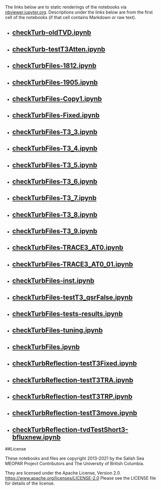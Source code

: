 The links below are to static renderings of the notebooks via
[nbviewer.jupyter.org](https://nbviewer.jupyter.org/).
Descriptions under the links below are from the first cell of the notebooks
(if that cell contains Markdown or raw text).

* ## [checkTurb-oldTVD.ipynb](https://nbviewer.jupyter.org/github/SalishSeaCast/analysis-elise-2/blob/master/notebooks/PARPaper/turbidityParam/debuggingTRACE3/checkTurb-oldTVD.ipynb)  
    
* ## [checkTurb-testT3Atten.ipynb](https://nbviewer.jupyter.org/github/SalishSeaCast/analysis-elise-2/blob/master/notebooks/PARPaper/turbidityParam/debuggingTRACE3/checkTurb-testT3Atten.ipynb)  
    
* ## [checkTurbFiles-1812.ipynb](https://nbviewer.jupyter.org/github/SalishSeaCast/analysis-elise-2/blob/master/notebooks/PARPaper/turbidityParam/debuggingTRACE3/checkTurbFiles-1812.ipynb)  
    
* ## [checkTurbFiles-1905.ipynb](https://nbviewer.jupyter.org/github/SalishSeaCast/analysis-elise-2/blob/master/notebooks/PARPaper/turbidityParam/debuggingTRACE3/checkTurbFiles-1905.ipynb)  
    
* ## [checkTurbFiles-Copy1.ipynb](https://nbviewer.jupyter.org/github/SalishSeaCast/analysis-elise-2/blob/master/notebooks/PARPaper/turbidityParam/debuggingTRACE3/checkTurbFiles-Copy1.ipynb)  
    
* ## [checkTurbFiles-Fixed.ipynb](https://nbviewer.jupyter.org/github/SalishSeaCast/analysis-elise-2/blob/master/notebooks/PARPaper/turbidityParam/debuggingTRACE3/checkTurbFiles-Fixed.ipynb)  
    
* ## [checkTurbFiles-T3_3.ipynb](https://nbviewer.jupyter.org/github/SalishSeaCast/analysis-elise-2/blob/master/notebooks/PARPaper/turbidityParam/debuggingTRACE3/checkTurbFiles-T3_3.ipynb)  
    
* ## [checkTurbFiles-T3_4.ipynb](https://nbviewer.jupyter.org/github/SalishSeaCast/analysis-elise-2/blob/master/notebooks/PARPaper/turbidityParam/debuggingTRACE3/checkTurbFiles-T3_4.ipynb)  
    
* ## [checkTurbFiles-T3_5.ipynb](https://nbviewer.jupyter.org/github/SalishSeaCast/analysis-elise-2/blob/master/notebooks/PARPaper/turbidityParam/debuggingTRACE3/checkTurbFiles-T3_5.ipynb)  
    
* ## [checkTurbFiles-T3_6.ipynb](https://nbviewer.jupyter.org/github/SalishSeaCast/analysis-elise-2/blob/master/notebooks/PARPaper/turbidityParam/debuggingTRACE3/checkTurbFiles-T3_6.ipynb)  
    
* ## [checkTurbFiles-T3_7.ipynb](https://nbviewer.jupyter.org/github/SalishSeaCast/analysis-elise-2/blob/master/notebooks/PARPaper/turbidityParam/debuggingTRACE3/checkTurbFiles-T3_7.ipynb)  
    
* ## [checkTurbFiles-T3_8.ipynb](https://nbviewer.jupyter.org/github/SalishSeaCast/analysis-elise-2/blob/master/notebooks/PARPaper/turbidityParam/debuggingTRACE3/checkTurbFiles-T3_8.ipynb)  
    
* ## [checkTurbFiles-T3_9.ipynb](https://nbviewer.jupyter.org/github/SalishSeaCast/analysis-elise-2/blob/master/notebooks/PARPaper/turbidityParam/debuggingTRACE3/checkTurbFiles-T3_9.ipynb)  
    
* ## [checkTurbFiles-TRACE3_AT0.ipynb](https://nbviewer.jupyter.org/github/SalishSeaCast/analysis-elise-2/blob/master/notebooks/PARPaper/turbidityParam/debuggingTRACE3/checkTurbFiles-TRACE3_AT0.ipynb)  
    
* ## [checkTurbFiles-TRACE3_AT0_01.ipynb](https://nbviewer.jupyter.org/github/SalishSeaCast/analysis-elise-2/blob/master/notebooks/PARPaper/turbidityParam/debuggingTRACE3/checkTurbFiles-TRACE3_AT0_01.ipynb)  
    
* ## [checkTurbFiles-inst.ipynb](https://nbviewer.jupyter.org/github/SalishSeaCast/analysis-elise-2/blob/master/notebooks/PARPaper/turbidityParam/debuggingTRACE3/checkTurbFiles-inst.ipynb)  
    
* ## [checkTurbFiles-testT3_qsrFalse.ipynb](https://nbviewer.jupyter.org/github/SalishSeaCast/analysis-elise-2/blob/master/notebooks/PARPaper/turbidityParam/debuggingTRACE3/checkTurbFiles-testT3_qsrFalse.ipynb)  
    
* ## [checkTurbFiles-tests-results.ipynb](https://nbviewer.jupyter.org/github/SalishSeaCast/analysis-elise-2/blob/master/notebooks/PARPaper/turbidityParam/debuggingTRACE3/checkTurbFiles-tests-results.ipynb)  
    
* ## [checkTurbFiles-tuning.ipynb](https://nbviewer.jupyter.org/github/SalishSeaCast/analysis-elise-2/blob/master/notebooks/PARPaper/turbidityParam/debuggingTRACE3/checkTurbFiles-tuning.ipynb)  
    
* ## [checkTurbFiles.ipynb](https://nbviewer.jupyter.org/github/SalishSeaCast/analysis-elise-2/blob/master/notebooks/PARPaper/turbidityParam/debuggingTRACE3/checkTurbFiles.ipynb)  
    
* ## [checkTurbReflection-testT3Fixed.ipynb](https://nbviewer.jupyter.org/github/SalishSeaCast/analysis-elise-2/blob/master/notebooks/PARPaper/turbidityParam/debuggingTRACE3/checkTurbReflection-testT3Fixed.ipynb)  
    
* ## [checkTurbReflection-testT3TRA.ipynb](https://nbviewer.jupyter.org/github/SalishSeaCast/analysis-elise-2/blob/master/notebooks/PARPaper/turbidityParam/debuggingTRACE3/checkTurbReflection-testT3TRA.ipynb)  
    
* ## [checkTurbReflection-testT3TRP.ipynb](https://nbviewer.jupyter.org/github/SalishSeaCast/analysis-elise-2/blob/master/notebooks/PARPaper/turbidityParam/debuggingTRACE3/checkTurbReflection-testT3TRP.ipynb)  
    
* ## [checkTurbReflection-testT3move.ipynb](https://nbviewer.jupyter.org/github/SalishSeaCast/analysis-elise-2/blob/master/notebooks/PARPaper/turbidityParam/debuggingTRACE3/checkTurbReflection-testT3move.ipynb)  
    
* ## [checkTurbReflection-tvdTestShort3-bfluxnew.ipynb](https://nbviewer.jupyter.org/github/SalishSeaCast/analysis-elise-2/blob/master/notebooks/PARPaper/turbidityParam/debuggingTRACE3/checkTurbReflection-tvdTestShort3-bfluxnew.ipynb)  
    

##License

These notebooks and files are copyright 2013-2021
by the Salish Sea MEOPAR Project Contributors
and The University of British Columbia.

They are licensed under the Apache License, Version 2.0.
https://www.apache.org/licenses/LICENSE-2.0
Please see the LICENSE file for details of the license.
